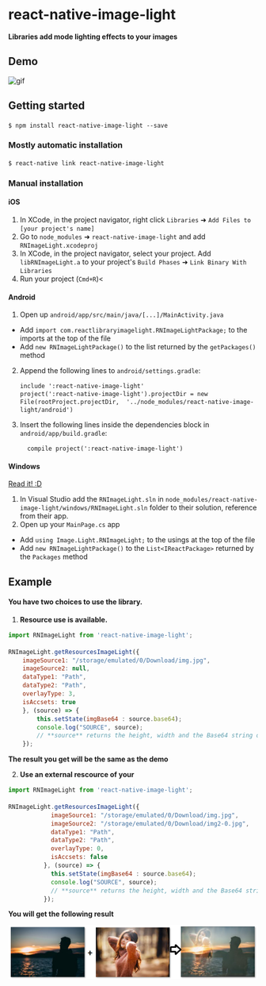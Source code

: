 
# react-native-image-light

**Libraries add mode lighting effects to your images**

## Demo
![gif](https://github.com/alien9996/react-native-image-light/blob/master/Light.gif?raw=true)

## Getting started

`$ npm install react-native-image-light --save`

### Mostly automatic installation

`$ react-native link react-native-image-light`

### Manual installation


#### iOS

1. In XCode, in the project navigator, right click `Libraries` ➜ `Add Files to [your project's name]`
2. Go to `node_modules` ➜ `react-native-image-light` and add `RNImageLight.xcodeproj`
3. In XCode, in the project navigator, select your project. Add `libRNImageLight.a` to your project's `Build Phases` ➜ `Link Binary With Libraries`
4. Run your project (`Cmd+R`)<

#### Android

1. Open up `android/app/src/main/java/[...]/MainActivity.java`
  - Add `import com.reactlibraryimagelight.RNImageLightPackage;` to the imports at the top of the file
  - Add `new RNImageLightPackage()` to the list returned by the `getPackages()` method
2. Append the following lines to `android/settings.gradle`:
  	```
  	include ':react-native-image-light'
	project(':react-native-image-light').projectDir = new File(rootProject.projectDir, 	'../node_modules/react-native-image-light/android')

  	```
3. Insert the following lines inside the dependencies block in `android/app/build.gradle`:
  	```
      compile project(':react-native-image-light')
  	```

#### Windows
[Read it! :D](https://github.com/ReactWindows/react-native)

1. In Visual Studio add the `RNImageLight.sln` in `node_modules/react-native-image-light/windows/RNImageLight.sln` folder to their solution, reference from their app.
2. Open up your `MainPage.cs` app
  - Add `using Image.Light.RNImageLight;` to the usings at the top of the file
  - Add `new RNImageLightPackage()` to the `List<IReactPackage>` returned by the `Packages` method


## Example
#### You have two choices to use the library.

1. **Resource use is available.**
```javascript
import RNImageLight from 'react-native-image-light';

RNImageLight.getResourcesImageLight({
	imageSource1: "/storage/emulated/0/Download/img.jpg",
	imageSource2: null,
	dataType1: "Path",
	dataType2: "Path",
	overlayType: 3,
	isAccsets: true
	}, (source) => {
		this.setState(imgBase64 : source.base64);
		console.log("SOURCE", source);
		// **source** returns the height, width and the Base64 string of the image.
	});
```
**The result you get will be the same as the demo**

2. **Use an external rescource of your**

```javascript
import RNImageLight from 'react-native-image-light';

RNImageLight.getResourcesImageLight({
            imageSource1: "/storage/emulated/0/Download/img.jpg",
            imageSource2: "/storage/emulated/0/Download/img2-0.jpg",
            dataType1: "Path",
            dataType2: "Path",
            overlayType: 0,
            isAccsets: false
          }, (source) => {
           	this.setState(imgBase64 : source.base64);
			console.log("SOURCE", source);
			// **source** returns the height, width and the Base64 string of the image.
          });
```
**You will get the following result**

![Demo1](https://github.com/alien9996/react-native-image-light/blob/master/demo.png?raw=true)

